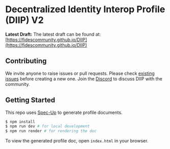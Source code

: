 # Decentralized Identity Interop Profile (DIIP) V2

**Latest Draft:**
The latest draft can be found at:
[https://fidescommunity.github.io/DIIP](https://fidescommunity.github.io/DIIP)


## Contributing

We invite anyone to raise issues or pull requests. Please check [existing issues](https://github.com/fidescommunity/DIIP/issues) before creating a new one. Join the [Discord](https://discord.gg/fvtPVzKv) to discuss DIIP with the community.

## Getting Started

This repo uses [Spec-Up]((https://github.com/decentralized-identity/spec-up)) to generate profile documents.

```bash
$ npm install
$ npm run dev # for local development
$ npm run render # for rendering the doc
```

To view the generated profile doc, open `index.html` in your browser.

